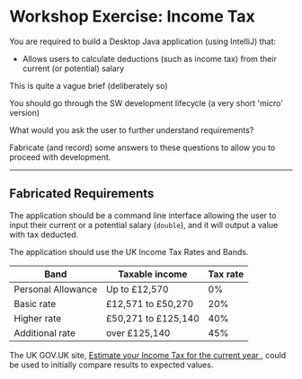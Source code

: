 # Workshop Exercise: Income Tax

You are required to build a Desktop Java application (using IntelliJ) that:
- Allows users to calculate deductions (such as income tax) from their current (or potential) salary

This is quite a vague brief (deliberately so)

You should go through the SW development lifecycle (a very short 'micro' version)

What would you ask the user to further understand requirements?

Fabricate (and record) some answers to these questions to allow you to proceed with development.

---

## Fabricated Requirements

The application should be a command line interface allowing the user to input their current or a potential salary (`double`), and it will output a value with tax deducted.

The application should use the UK Income Tax Rates and Bands.

Band               |Taxable income       | Tax rate
---                | ---                 | ---
Personal Allowance | Up to £12,570       | 0%
Basic rate         | £12,571 to £50,270  | 20%
Higher rate        | £50,271 to £125,140 | 40%
Additional rate    | over £125,140	     | 45%

The UK GOV.UK site, [Estimate your Income Tax for the current year
](https://www.gov.uk/estimate-income-tax), could be used to initially compare results to expected values.
 